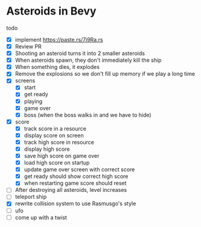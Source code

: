 # Asteroids in Bevy

todo

- [x] implement https://paste.rs/7i9Ra.rs
- [x] Review PR
- [x] Shooting an asteroid turns it into 2 smaller asteroids
- [x] When asteroids spawn, they don't immediately kill the ship
- [x] When something dies, it explodes
- [x] Remove the explosions so we don't fill up memory if we play a long time
- [x] screens
  - [x] start
  - [x] get ready
  - [x] playing
  - [x] game over
  - [x] boss (when the boss walks in and we have to hide)
- [x] score
  - [x] track score in a resource
  - [x] display score on screen
  - [x] track high score in resource
  - [x] display high score
  - [x] save high score on game over
  - [x] load high score on startup
  - [x] update game over screen with correct score
  - [x] get ready should show correct high score
  - [x] when restarting game score should reset
- [ ] After destroying all asteroids, level increases
- [ ] teleport ship
- [x] rewrite collision system to use Rasmusgo's style
- [ ] ufo
- [ ] come up with a twist
